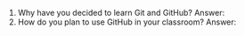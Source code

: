1. Why have you decided to learn Git and GitHub?
  Answer: 
2. How do you plan to use GitHub in your classroom?
  Answer:

